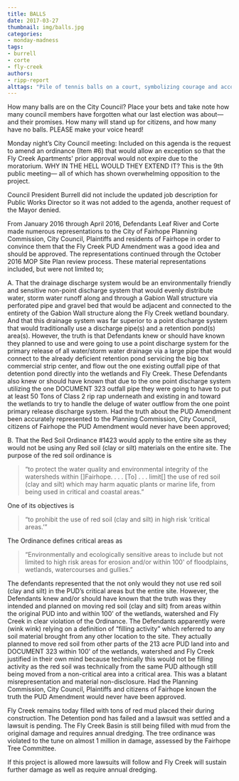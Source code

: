 ```yaml
---
title: BALLS
date: 2017-03-27
thumbnail: img/balls.jpg
categories:
- monday-madness
tags:
- burrell
- corte
- fly-creek
authors:
- ripp-report
alttags: "Pile of tennis balls on a court, symbolizing courage and accountability expected from City Council members"
---
```

How many balls are on the City Council? Place your bets and take note how many council members have forgotten what our last election was about— and their promises. How many will stand up for citizens, and how many have no balls. PLEASE make your voice heard!

Monday night’s City Council meeting: Included on this agenda is the request to amend an ordinance (Item #6) that would allow an exception so that the Fly Creek Apartments' prior approval would not expire due to the moratorium. WHY IN THE HELL WOULD THEY EXTEND IT? This is the 9th public meeting— all of which has shown overwhelming opposition to the project.

Council President Burrell did not include the updated job description for Public Works Director so it was not added to the agenda, another request of the Mayor denied.

From January 2016 through April 2016, Defendants Leaf River and Corte made numerous representations to the City of Fairhope Planning Commission, City Council, Plaintiffs and residents of Fairhope in order to convince them that the Fly Creek PUD Amendment was a good idea and should be approved. The representations continued through the October 2016 MOP Site Plan review process. These material representations included, but were not limited to;

A. That the drainage discharge system would be an environmentally friendly and sensitive non-point discharge system that would evenly distribute water, storm water runoff along and through a Gabion Wall structure via perforated pipe and gravel bed that would be adjacent and connected to the entirety of the Gabion Wall structure along the Fly Creek wetland boundary. And that this drainage system was far superior to a point discharge system that would traditionally use a discharge pipe(s) and a retention pond(s) area(s). However, the truth is that Defendants knew or should have known they planned to use and were going to use a point discharge system for the primary release of all water/storm water drainage via a large pipe that would connect to the already deficient retention pond servicing the big box commercial strip center, and flow out the one existing outfall pipe of that detention pond directly into the wetlands and Fly Creek. These Defendants also knew or should have known that due to the one point discharge system utilizing the one DOCUMENT 323 outfall pipe they were going to have to put at least 50 Tons of Class 2 rip rap underneath and existing in and toward the wetlands to try to handle the deluge of water outflow from the one point primary release discharge system. Had the truth about the PUD Amendment been accurately represented to the Planning Commission, City Council, citizens of Fairhope the PUD Amendment would never have been approved;

B. That the Red Soil Ordinance #1423 would apply to the entire site as they would not be using any Red soil (clay or silt) materials on the entire site. The purpose of the red soil ordinance is

> “to protect the water quality and environmental integrity of the watersheds within \[\]Fairhope. . . . \[To\] . . . limit\[\] the use of red soil (clay and silt) which may harm aquatic plants or marine life, from being used in critical and coastal areas.”

One of its objectives is

> “to prohibit the use of red soil (clay and silt) in high risk ‘critical areas.’”

The Ordinance defines critical areas as

> “Environmentally and ecologically sensitive areas to include but not limited to high risk areas for erosion and/or within 100' of floodplains, wetlands, watercourses and gullies.”

The defendants represented that the not only would they not use red soil (clay and silt) in the PUD’s critical areas but the entire site. However, the Defendants knew and/or should have known that the truth was they intended and planned on moving red soil (clay and silt) from areas within the original PUD into and within 100' of the wetlands, watershed and Fly Creek in clear violation of the Ordinance. The Defendants apparently were (wink wink) relying on a definition of “filling activity” which referred to any soil material brought from any other location to the site. They actually planned to move red soil from other parts of the 213 acre PUD land into and DOCUMENT 323 within 100' of the wetlands, watershed and Fly Creek justified in their own mind because technically this would not be filling activity as the red soil was technically from the same PUD although still being moved from a non-critical area into a critical area. This was a blatant misrepresentation and material non-disclosure. Had the Planning Commission, City Council, Plaintiffs and citizens of Fairhope known the truth the PUD Amendment would never have been approved.

Fly Creek remains today filled with tons of red mud placed their during construction. The Detention pond has failed and a lawsuit was settled and a lawsuit is pending. The Fly Creek Basin is still being filled with mud from the original damage and requires annual dredging. The tree ordinance was violated to the tune on almost 1 million in damage, assessed by the Fairhope Tree Committee.

If this project is allowed more lawsuits will follow and Fly Creek will sustain further damage as well as require annual dredging.
